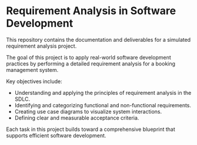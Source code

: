 # Requirement Analysis in Software Development

This repository contains the documentation and deliverables for a simulated requirement analysis project. 

The goal of this project is to apply real-world software development practices by performing a detailed requirement analysis for a booking management system. 

Key objectives include:
- Understanding and applying the principles of requirement analysis in the SDLC.
- Identifying and categorizing functional and non-functional requirements.
- Creating use case diagrams to visualize system interactions.
- Defining clear and measurable acceptance criteria.

Each task in this project builds toward a comprehensive blueprint that supports efficient software development.
